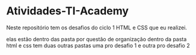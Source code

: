 # Atividades-TI-Academy

Neste repositório tem os desafios do ciclo 1 HTML e CSS que eu realizei.

elas estão dentro das pasta por questão de organização dentro da pasta html e css 
tem duas outras pastas uma pro desafio 1 e outra pro desafio 2
